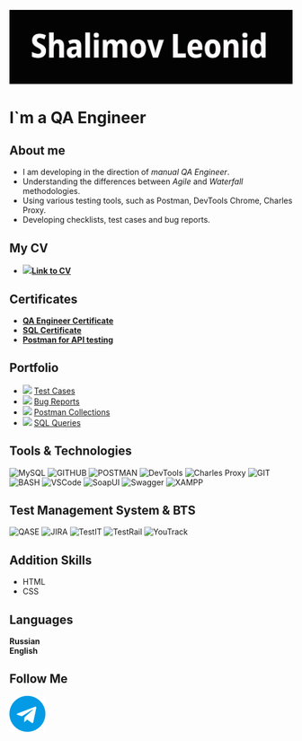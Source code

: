 [![Header](https://github.com/shalimv/shalimv/blob/main/assets/Header.png)](https://github.com/shalimv/shalimv/blob/main/assets/Header.png)

# **I`m a QA Engineer**

## About me

* I am developing in the direction of *manual QA Engineer*.
* Understanding the differences between *Agile* and *Waterfall* methodologies.
* Using various testing tools, such as Postman, DevTools Chrome, Charles Proxy.
* Developing checklists, test cases and bug reports.

## My CV

* ![](https://img.shields.io/badge/--000000?logo=readdotcv)[**Link to CV**](https://drive.google.com/file/d/1BUpnvp8Bs-iF_XedHk5sSX5sx-xKvRaB/view?usp=sharing "CV")


## Certificates

* [**QA Engineer Certificate**](https://stepik.org/cert/2516365 "QA")
* [**SQL Certificate**](https://stepik.org/cert/2500987 "SQL")
* [**Postman for API testing**](https://stepik.org/cert/2508856 "Postman")

## Portfolio

* ![](https://img.shields.io/badge/--000000?logo=readthedocs)
[Test Cases](https://github.com/shalimv/docs/tree/main/Test%20Cases "Test Cases")
* ![](https://img.shields.io/badge/--000000?logo=readthedocs)
[Bug Reports](https://github.com/shalimv/docs/tree/main/Bug%20Reports "Bug Reports")
* ![](https://img.shields.io/badge/--000000?logo=readthedocs)
[Postman Collections](https://github.com/shalimv/docs/tree/main/API%20Collection "Collections")
* ![](https://img.shields.io/badge/--000000?logo=readthedocs)
[SQL Queries](https://github.com/shalimv/docs/tree/main/SQL%20Queries "SQL")


## Tools & Technologies

![MySQL](https://img.shields.io/badge/-MySQL-000000?style=for-the-badge&logo=MySQL)
![GITHUB](https://img.shields.io/badge/-GITHUB-000000?style=for-the-badge&logo=GITHUB)
![POSTMAN](https://img.shields.io/badge/-POSTMAN-000000?style=for-the-badge&logo=POSTMAN)
![DevTools](https://img.shields.io/badge/-Chrome_DevTools-000000?style=for-the-badge&logo=googlechrome)
![Charles Proxy](https://img.shields.io/badge/-Charles_Proxy-000000?style=for-the-badge&logo=Charles&Proxy)
![GIT](https://img.shields.io/badge/-GIT-000000?style=for-the-badge&logo=GIT)
![BASH](https://img.shields.io/badge/-BASH-000000?style=for-the-badge&logo=gnubash)
![VSCode](https://img.shields.io/badge/-VSCode-000000?style=for-the-badge&logo=visualstudiocode)
![SoapUI](https://img.shields.io/badge/-SoapUI-000000?style=for-the-badge&logo=soap_ui)
![Swagger](https://img.shields.io/badge/-Swagger-000000?style=for-the-badge&logo=swagger)
![XAMPP](https://img.shields.io/badge/-XAMPP-000000?style=for-the-badge&logo=xampp)




## Test Management System & BTS

![QASE](https://img.shields.io/badge/-QASE-000000?style=for-the-badge&logo=QASE)
![JIRA](https://img.shields.io/badge/-Jira-000000?style=for-the-badge&logo=JIRA)
![TestIT](https://img.shields.io/badge/-Test_IT-000000?style=for-the-badge&logo=TestIT)
![TestRail](https://img.shields.io/badge/-TestRail-000000?style=for-the-badge&logo=TestRail)
![YouTrack](https://img.shields.io/badge/-YouTrack-000000?style=for-the-badge&logo=YouTrack)

## Addition Skills

* HTML
* CSS


## Languages

__Russian__\
__English__

## Follow Me
[![Telegram](https://github.com/shalimv/shalimv/blob/main/assets/free-icon-telegram-2111646.png)](https://t.me/DEADPYNK)